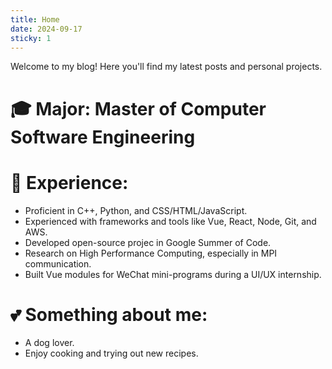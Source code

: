 ```yaml
---
title: Home
date: 2024-09-17
sticky: 1
---
```

Welcome to my blog! Here you'll find my latest posts and personal projects.

# 🎓 Major: Master of Computer Software Engineering

# 🔧  Experience:
- Proficient in C++, Python, and CSS/HTML/JavaScript.
- Experienced with frameworks and tools like Vue, React, Node, Git, and AWS.
- Developed open-source projec in Google Summer of Code.
- Research on High Performance Computing, especially in MPI communication. 
- Built Vue modules for WeChat mini-programs during a UI/UX internship.

# 💕 Something about me:
- A dog lover.
- Enjoy cooking and trying out new recipes.

